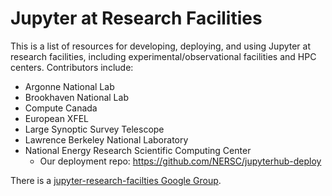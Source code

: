 # Jupyter at Research Facilities

This is a list of resources for developing, deploying, and using Jupyter at
research facilities, including experimental/observational facilities and HPC
centers. Contributors include:

* Argonne National Lab
* Brookhaven National Lab
* Compute Canada
* European XFEL
* Large Synoptic Survey Telescope
* Lawrence Berkeley National Laboratory
* National Energy Research Scientific Computing Center
    * Our deployment repo: https://github.com/NERSC/jupyterhub-deploy

There is a [jupyter-research-facilties Google Group](https://groups.google.com/forum/#!forum/jupyter-research-facilities).
